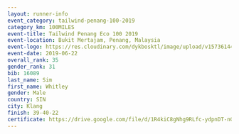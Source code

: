 ```yaml
--- 
layout: runner-info 
event_category: tailwind-penang-100-2019 
category_km: 100MILES 
event-title: Tailwind Penang Eco 100 2019 
event-location: Bukit Mertajam, Penang, Malaysia 
event-logo: https://res.cloudinary.com/dykbosktl/image/upload/v1573614442/Logo/Logo_gqlzi3.jpg 
event-date: 2019-06-22 
overall_rank: 35
gender_rank: 31
bib: 16089
last_name: Sim
first_name: Whitley
gender: Male
country: SIN
city: Klang
finish: 39-40-22
certificate: https://drive.google.com/file/d/1R4kiC8gNhg9RLfc-ydpnDT-nGuGgJwz/view?usp=sharing
--- 
```


